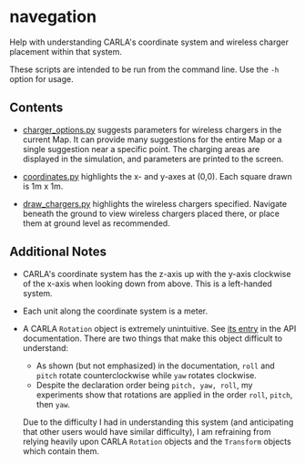 # navegation
Help with understanding CARLA's coordinate system and wireless charger placement within that system.

These scripts are intended to be run from the command line. Use the `-h` option for usage.


## Contents

- [charger_options.py](charger_options.py) suggests parameters for wireless chargers in the current Map. It can provide many suggestions for the entire Map or a single suggestion near a specific point. The charging areas are displayed in the simulation, and parameters are printed to the screen. 

- [coordinates.py](coordinates.py) highlights the x- and y-axes at (0,0). Each square drawn is 1m x 1m.

- [draw_chargers.py](draw_chargers.py) highlights the wireless chargers specified. Navigate beneath the ground to view wireless chargers placed there, or place them at ground level as recommended.


## Additional Notes

- CARLA's coordinate system has the z-axis up with the y-axis clockwise of the x-axis when looking down from above. This is a left-handed system.

- Each unit along the coordinate system is a meter.

- A CARLA `Rotation` object is extremely unintuitive. See [its entry](https://carla.readthedocs.io/en/0.9.14/python_api/#carla.Rotation) in the API documentation. There are two things that make this object difficult to understand:

    - As shown (but not emphasized) in the documentation, `roll` and `pitch` rotate counterclockwise while `yaw` rotates clockwise.
    - Despite the declaration order being `pitch, yaw, roll`, my experiments show that rotations are applied in the order `roll`, `pitch`, then `yaw`. 

    Due to the difficulty I had in understanding this system (and anticipating that other users would have similar difficulty), I am refraining from relying heavily upon CARLA `Rotation` objects and the `Transform` objects which contain them.
